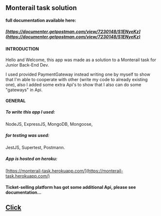 ## Monterail task solution

#### full documentation available here:


##### [https://documenter.getpostman.com/view/7230148/S1ENyeKz](https://documenter.getpostman.com/view/7230148/S1ENyeKz)


#### INTRODUCTION

Hello and Welcome, this app was made as a solution to a Monterail task for Junior Back-End Dev.

I used provided PaymentGateway instead writing one by myself to show that I'm able to cooperate with other (write my
code to already existing one), also I added some extra Api's to show that I also can do some "gateways" in Api.

#### GENERAL

##### To write this app I used:

NodeJS, ExpressJS, MongoDB, Mongoose,

##### for testing was used:

JestJS, Supertest, Postmann.

##### App is hosted on heroku:

[https://monterail-task.herokuapp.com/](https://monterail-task.herokuapp.com/)

#### Ticket-selling platform has got some additional Api, please see documentation...


## [Click](https://documenter.getpostman.com/view/7230148/S1ENyeKz)
